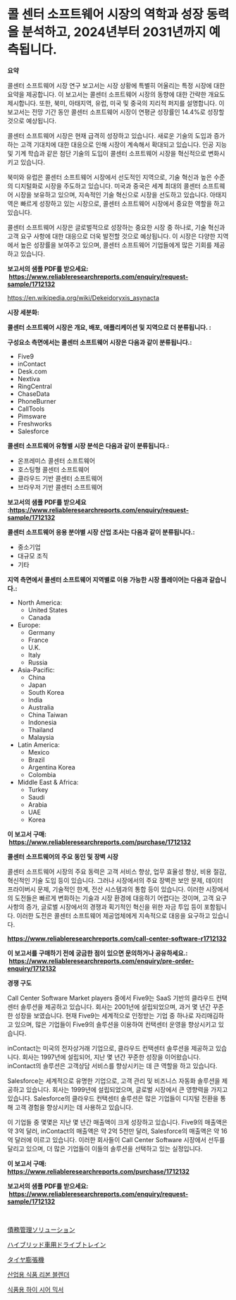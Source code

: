 <p><h1>콜 센터 소프트웨어 시장의 역학과 성장 동력을 분석하고, 2024년부터 2031년까지 예측됩니다.</h1></p><p><strong>요약</strong></p>
<p><p>콜센터 소프트웨어 시장 연구 보고서는 시장 상황에 특별히 어울리는 특정 시장에 대한 요약을 제공합니다. 이 보고서는 콜센터 소프트웨어 시장의 동향에 대한 간략한 개요도 제시합니다. 또한, 북미, 아태지역, 유럽, 미국 및 중국의 지리적 퍼지를 설명합니다. 이 보고서는 전망 기간 동안 콜센터 소프트웨어 시장이 연평균 성장률인 14.4%로 성장할 것으로 예상됩니다.</p><p>콜센터 소프트웨어 시장은 현재 급격히 성장하고 있습니다. 새로운 기술의 도입과 증가하는 고객 기대치에 대한 대응으로 인해 시장이 계속해서 확대되고 있습니다. 인공 지능 및 기계 학습과 같은 첨단 기술의 도입이 콜센터 소프트웨어 시장을 혁신적으로 변화시키고 있습니다.</p><p>북미와 유럽은 콜센터 소프트웨어 시장에서 선도적인 지역으로, 기술 혁신과 높은 수준의 디지털화로 시장을 주도하고 있습니다. 미국과 중국은 세계 최대의 콜센터 소프트웨어 시장을 보유하고 있으며, 지속적인 기술 혁신으로 시장을 선도하고 있습니다. 아태지역은 빠르게 성장하고 있는 시장으로, 콜센터 소프트웨어 시장에서 중요한 역할을 하고 있습니다.</p><p>콜센터 소프트웨어 시장은 글로벌적으로 성장하는 중요한 시장 중 하나로, 기술 혁신과 고객 요구 사항에 대한 대응으로 더욱 발전할 것으로 예상됩니다. 이 시장은 다양한 지역에서 높은 성장률을 보여주고 있으며, 콜센터 소프트웨어 기업들에게 많은 기회를 제공하고 있습니다.</p></p>
<p><strong>보고서의 샘플 PDF를 받으세요: &nbsp;<a href="https://www.reliableresearchreports.com/enquiry/request-sample/1712132">https://www.reliableresearchreports.com/enquiry/request-sample/1712132</a></strong></p>
<p><a href="https://en.wikipedia.org/wiki/Dekeidoryxis_asynacta">https://en.wikipedia.org/wiki/Dekeidoryxis_asynacta</a></p>
<p><strong>시장 세분화:</strong></p>
<p><strong> 콜센터 소프트웨어 시장은 개요, 배포, 애플리케이션 및 지역으로 더 분류됩니다. :</strong></p>
<p><strong>구성요소 측면에서는 콜센터 소프트웨어 시장은 다음과 같이 분류됩니다.:</strong></p>
<p><ul><li>Five9</li><li>inContact</li><li>Desk.com</li><li>Nextiva</li><li>RingCentral</li><li>ChaseData</li><li>PhoneBurner</li><li>CallTools</li><li>Pimsware</li><li>Freshworks</li><li>Salesforce</li></ul></p>
<p><strong> 콜센터 소프트웨어 유형별 시장 분석은 다음과 같이 분류됩니다.:</strong></p>
<p><ul><li>온프레미스 콜센터 소프트웨어</li><li>호스팅형 콜센터 소프트웨어</li><li>클라우드 기반 콜센터 소프트웨어</li><li>브라우저 기반 콜센터 소프트웨어</li></ul></p>
<p><strong>보고서의 샘플 PDF를 받으세요 :<a href="https://www.reliableresearchreports.com/enquiry/request-sample/1712132">https://www.reliableresearchreports.com/enquiry/request-sample/1712132</a></strong></p>
<p><strong> 콜센터 소프트웨어 응용 분야별 시장 산업 조사는 다음과 같이 분류됩니다.:</strong></p>
<p><ul><li>중소기업</li><li>대규모 조직</li><li>기타</li></ul></p>
<p><strong>지역 측면에서 콜센터 소프트웨어 지역별로 이용 가능한 시장 플레이어는 다음과 같습니다.:</strong></p>
<p><ul>
    <li>
        North America:
        <ul>
            <li>United States</li>
            <li>Canada</li>
        </ul>
    </li>
    <li>
        Europe:
        <ul>
            <li>Germany</li>
            <li>France</li>
            <li>U.K.</li>
            <li>Italy</li>
            <li>Russia</li>
        </ul>
    </li>
    <li>
        Asia-Pacific:
        <ul>
            <li>China</li>
            <li>Japan</li>
            <li>South Korea</li>
            <li>India</li>
            <li>Australia</li>
            <li>China Taiwan</li>
            <li>Indonesia</li>
            <li>Thailand</li>
            <li>Malaysia</li>
        </ul>
    </li>
    <li>
        Latin America:
        <ul>
            <li>Mexico</li>
            <li>Brazil</li>
            <li>Argentina Korea</li>
            <li>Colombia</li>
        </ul>
    </li>
    <li>
        Middle East & Africa:
        <ul>
            <li>Turkey</li>
            <li>Saudi</li>
            <li>Arabia</li>
            <li>UAE</li>
            <li>Korea</li>
        </ul>
    </li>
    </ul></p>
<p><strong>이 보고서 구매: &nbsp;<a href="https://www.reliableresearchreports.com/purchase/1712132">https://www.reliableresearchreports.com/purchase/1712132</a></strong></p>
<p><strong>콜센터 소프트웨어의 주요 동인 및 장벽 시장</strong></p>
<p><p>콜센터 소프트웨어 시장의 주요 동력은 고객 서비스 향상, 업무 효율성 향상, 비용 절감, 혁신적인 기술 도입 등이 있습니다. 그러나 시장에서의 주요 장벽은 보안 문제, 데이터 프라이버시 문제, 기술적인 한계, 전산 시스템과의 통합 등이 있습니다. 이러한 시장에서의 도전들은 빠르게 변화하는 기술과 시장 환경에 대응하기 어렵다는 것이며, 고객 요구사항의 증가, 글로벌 시장에서의 경쟁과 획기적인 혁신을 위한 자금 투입 등이 포함됩니다. 이러한 도전은 콜센터 소프트웨어 제공업체에게 지속적으로 대응을 요구하고 있습니다.</p></p>
<p><strong><a href="https://www.reliableresearchreports.com/call-center-software-r1712132">https://www.reliableresearchreports.com/call-center-software-r1712132</a></strong></p>
<p><strong>이 보고서를 구매하기 전에 궁금한 점이 있으면 문의하거나 공유하세요.: &nbsp;<a href="https://www.reliableresearchreports.com/enquiry/pre-order-enquiry/1712132">https://www.reliableresearchreports.com/enquiry/pre-order-enquiry/1712132</a></strong></p>
<p><strong>경쟁 구도</strong></p>
<p><p>Call Center Software Market players 중에서 Five9는 SaaS 기반의 클라우드 컨택센터 솔루션을 제공하고 있습니다. 회사는 2001년에 설립되었으며, 과거 몇 년간 꾸준한 성장을 보였습니다. 현재 Five9는 세계적으로 인정받는 기업 중 하나로 자리매김하고 있으며, 많은 기업들이 Five9의 솔루션을 이용하여 컨택센터 운영을 향상시키고 있습니다.</p><p>inContact는 미국의 전자상거래 기업으로, 클라우드 컨택센터 솔루션을 제공하고 있습니다. 회사는 1997년에 설립되어, 지난 몇 년간 꾸준한 성장을 이어왔습니다. inContact의 솔루션은 고객상담 서비스를 향상시키는 데 큰 역할을 하고 있습니다.</p><p>Salesforce는 세계적으로 유명한 기업으로, 고객 관리 및 비즈니스 자동화 솔루션을 제공하고 있습니다. 회사는 1999년에 설립되었으며, 글로벌 시장에서 큰 영향력을 가지고 있습니다. Salesforce의 클라우드 컨택센터 솔루션은 많은 기업들이 디지털 전환을 통해 고객 경험을 향상시키는 데 사용하고 있습니다.</p><p>이 기업들 중 몇몇은 지난 몇 년간 매출액이 크게 성장하고 있습니다. Five9의 매출액은 약 3억 달러, inContact의 매출액은 약 2억 5천만 달러, Salesforce의 매출액은 약 16억 달러에 이르고 있습니다. 이러한 회사들이 Call Center Software 시장에서 선두를 달리고 있으며, 더 많은 기업들이 이들의 솔루션을 선택하고 있는 실정입니다.</p></p>
<p><strong>이 보고서 구매: &nbsp; <a href="https://www.reliableresearchreports.com/purchase/1712132">https://www.reliableresearchreports.com/purchase/1712132</a></strong></p>
<p><strong>보고서의 샘플 PDF를 받으세요: &nbsp;<a href="https://www.reliableresearchreports.com/enquiry/request-sample/1712132">https://www.reliableresearchreports.com/enquiry/request-sample/1712132</a></strong><strong></strong></p>
<p>&nbsp;</p>
<p><p><a href="https://medium.com/@trevawiszk20231/%E5%82%B5%E5%8B%99%E7%AE%A1%E7%90%86%E3%82%BD%E3%83%AA%E3%83%A5%E3%83%BC%E3%82%B7%E3%83%A7%E3%83%B3%E5%B8%82%E5%A0%B4%E3%81%AE%E6%96%B0%E8%88%88%E3%83%88%E3%83%AC%E3%83%B3%E3%83%89-2024%E5%B9%B4%E3%81%8B%E3%82%892031%E5%B9%B4%E3%81%AE%E4%B8%96%E7%95%8C%E5%85%A8%E4%BD%93%E3%81%AE%E5%B1%95%E6%9C%9B%E3%81%A8%E5%B0%86%E6%9D%A5%E3%81%AE%E5%B1%95%E6%9C%9B-079c179f303d">債務管理ソリューション</a></p><p><a href="https://github.com/zjkmgcs938405/Market-Research-Report-List-2/blob/main/5144323156754.md">ハイブリッド車用ドライブトレイン</a></p><p><a href="https://github.com/mohamedbakry57/Market-Research-Report-List-4/blob/main/6548052156753.md">タイヤ膨張機</a></p><p><a href="https://github.com/Hubertstyenger6685/Market-Research-Report-List-2/blob/main/4200213168004.md">산업용 식품 리본 블렌더</a></p><p><a href="https://github.com/anton65482023/Market-Research-Report-List-1/blob/main/9748694168005.md">식품용 하이 시어 믹서</a></p></p>